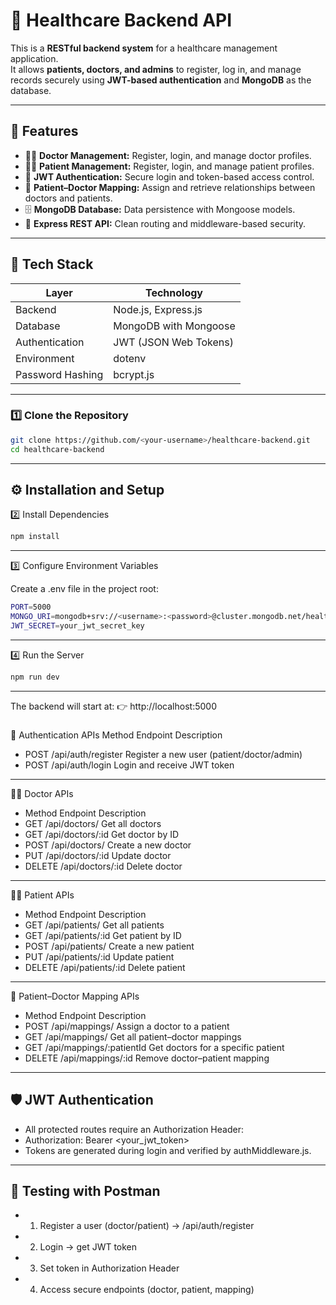 # 🏥 Healthcare Backend API

This is a **RESTful backend system** for a healthcare management application.  
It allows **patients, doctors, and admins** to register, log in, and manage records securely using **JWT-based authentication** and **MongoDB** as the database.

---

## 🚀 Features
- 👩‍⚕️ **Doctor Management:** Register, login, and manage doctor profiles.  
- 🧑‍⚕️ **Patient Management:** Register, login, and manage patient profiles.  
- 🔐 **JWT Authentication:** Secure login and token-based access control.  
- 🔗 **Patient–Doctor Mapping:** Assign and retrieve relationships between doctors and patients.  
- 🗄️ **MongoDB Database:** Data persistence with Mongoose models.  
- 🧰 **Express REST API:** Clean routing and middleware-based security.  

---

## 🧱 Tech Stack

| Layer | Technology |
|-------|-------------|
| Backend | Node.js, Express.js |
| Database | MongoDB with Mongoose |
| Authentication | JWT (JSON Web Tokens) |
| Environment | dotenv |
| Password Hashing | bcrypt.js |

---

### 1️⃣ Clone the Repository
```bash
git clone https://github.com/<your-username>/healthcare-backend.git
cd healthcare-backend
```
---
## ⚙️ Installation and Setup
2️⃣ Install Dependencies
```bash
npm install
```
---
3️⃣ Configure Environment Variables

Create a .env file in the project root:
```bash
PORT=5000
MONGO_URI=mongodb+srv://<username>:<password>@cluster.mongodb.net/healthcaredb
JWT_SECRET=your_jwt_secret_key
```
---

4️⃣ Run the Server
```bash
npm run dev
```
---
The backend will start at:
👉 http://localhost:5000
###
🔑 Authentication APIs
Method	Endpoint	Description
- POST	/api/auth/register	Register a new user (patient/doctor/admin)
- POST	/api/auth/login	Login and receive JWT token
---
🧑‍⚕️ Doctor APIs
- Method	Endpoint	Description
- GET	/api/doctors/	Get all doctors
- GET	/api/doctors/:id	Get doctor by ID
- POST	/api/doctors/	Create a new doctor
- PUT	/api/doctors/:id	Update doctor
- DELETE	/api/doctors/:id	Delete doctor
---
👩‍⚕️ Patient APIs
- Method	Endpoint	Description
- GET	/api/patients/	Get all patients
- GET	/api/patients/:id	Get patient by ID
- POST	/api/patients/	Create a new patient
- PUT	/api/patients/:id	Update patient
- DELETE	/api/patients/:id	Delete patient
---
🔗 Patient–Doctor Mapping APIs
- Method	Endpoint	Description
- POST	/api/mappings/	Assign a doctor to a patient
- GET	/api/mappings/	Get all patient–doctor mappings
- GET	/api/mappings/:patientId	Get doctors for a specific patient
- DELETE	/api/mappings/:id	Remove doctor–patient mapping
---
## 🛡️ JWT Authentication

- All protected routes require an Authorization Header:
- Authorization: Bearer <your_jwt_token>
- Tokens are generated during login and verified by authMiddleware.js.
---
## 🧪 Testing with Postman

- 1) Register a user (doctor/patient) → /api/auth/register

- 2) Login → get JWT token

- 3) Set token in Authorization Header

- 4) Access secure endpoints (doctor, patient, mapping)





